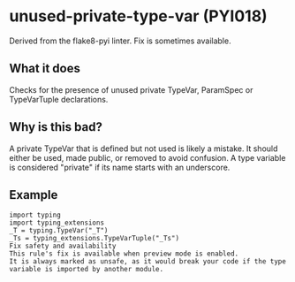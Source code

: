 # unused-private-type-var (PYI018)
Derived from the flake8-pyi linter.
Fix is sometimes available.
## What it does
Checks for the presence of unused private TypeVar, ParamSpec or
TypeVarTuple declarations.
## Why is this bad?
A private TypeVar that is defined but not used is likely a mistake. It
should either be used, made public, or removed to avoid confusion. A type
variable is considered "private" if its name starts with an underscore.
## Example
```
import typing
import typing_extensions
_T = typing.TypeVar("_T")
_Ts = typing_extensions.TypeVarTuple("_Ts")
Fix safety and availability
This rule's fix is available when preview mode is enabled.
It is always marked as unsafe, as it would break your code if the type
variable is imported by another module.
```
